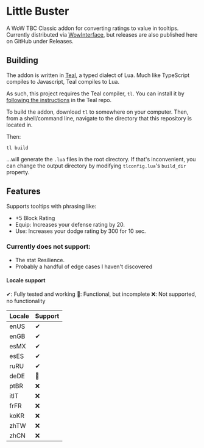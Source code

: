 # Little Buster

A WoW TBC Classic addon for converting ratings to value in tooltips. Currently distributed via [WowInterface](https://www.wowinterface.com/downloads/fileinfo.php?id=26048#info), but releases are also published here on GitHub under Releases.

## Building

The addon is written in [Teal](https://github.com/teal-language/tl), a typed dialect of Lua. Much like TypeScript compiles to Javascript, Teal compiles to Lua.

As such, this project requires the Teal compiler, `tl`. You can install it by [following the instructions](https://github.com/teal-language/tl#installing) in the Teal repo.

To build the addon, download `tl` to somewhere on your computer. Then, from a shell/command line, navigate to the directory that this repository is located in.

Then:

```shell
tl build
``` 

...will generate the `.lua` files in the root directory. If that's inconvenient, you can change the output directory by modifying `tlconfig.lua`'s `build_dir` property.

## Features
 
Supports tooltips with phrasing like:

 - +5 Block Rating
 - Equip: Increases your defense rating by 20.
 - Use: Increases your dodge rating by 300 for 10 sec.

### Currently does not support:
 
 - The stat Resilience.
 - Probably a handful of edge cases I haven't discovered
 
#### Locale support

✔: Fully tested and working
🔷: Functional, but incomplete
❌: Not supported, no functionality

|Locale|Support|
|------|-------|
|enUS  |✔|
|enGB  |✔|
|esMX  |✔|
|esES  |✔|
|ruRU  |✔|
|deDE  |🔷|
|ptBR  |❌|
|itIT  |❌|
|frFR  |❌|
|koKR  |❌|
|zhTW  |❌|
|zhCN  |❌|
